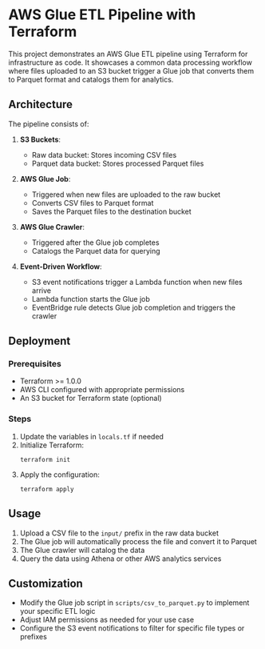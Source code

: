 # AWS Glue ETL Pipeline with Terraform

This project demonstrates an AWS Glue ETL pipeline using Terraform for infrastructure as code. It showcases a common data processing workflow where files uploaded to an S3 bucket trigger a Glue job that converts them to Parquet format and catalogs them for analytics.

## Architecture

The pipeline consists of:

1. **S3 Buckets**:
   - Raw data bucket: Stores incoming CSV files
   - Parquet data bucket: Stores processed Parquet files

2. **AWS Glue Job**:
   - Triggered when new files are uploaded to the raw bucket
   - Converts CSV files to Parquet format
   - Saves the Parquet files to the destination bucket

3. **AWS Glue Crawler**:
   - Triggered after the Glue job completes
   - Catalogs the Parquet data for querying

4. **Event-Driven Workflow**:
   - S3 event notifications trigger a Lambda function when new files arrive
   - Lambda function starts the Glue job
   - EventBridge rule detects Glue job completion and triggers the crawler

## Deployment

### Prerequisites

- Terraform >= 1.0.0
- AWS CLI configured with appropriate permissions
- An S3 bucket for Terraform state (optional)

### Steps

1. Update the variables in `locals.tf` if needed
2. Initialize Terraform:
   ```
   terraform init
   ```
3. Apply the configuration:
   ```
   terraform apply
   ```

## Usage

1. Upload a CSV file to the `input/` prefix in the raw data bucket
2. The Glue job will automatically process the file and convert it to Parquet
3. The Glue crawler will catalog the data
4. Query the data using Athena or other AWS analytics services

## Customization

- Modify the Glue job script in `scripts/csv_to_parquet.py` to implement your specific ETL logic
- Adjust IAM permissions as needed for your use case
- Configure the S3 event notifications to filter for specific file types or prefixes 